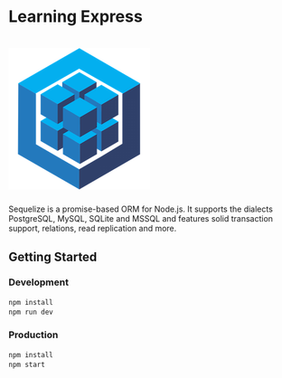 # Learning Express

# ![Codemargonda](public/images/logo-small.png)

Sequelize is a promise-based ORM for Node.js. It supports the dialects PostgreSQL, MySQL, SQLite and MSSQL and features solid transaction support, relations, read replication and more.

## Getting Started

### Development

```sh
npm install
npm run dev
```

### Production

```sh
npm install
npm start
```
